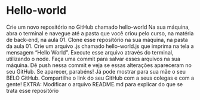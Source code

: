 # Hello-world

 
Crie um novo repositório no GitHub chamado hello-world
Na sua máquina, abra o terminal e navegue até a pasta que você criou pelo curso, na matéria de back-end, na aula 01.
Clone esse repositório na sua máquina, na pasta da aula 01.
Crie um arquivo .js chamado hello-world.js que imprima na tela a mensagem “Hello World”.
Execute esse arquivo através do terminal, utilizando o node.
Faça uma commit para salvar esses arquivos na sua máquina.
Dê push nessa commit e veja se essas alterações apareceram no seu GitHub.
Se aparecer, parabéns! Já pode mostrar para sua mãe o seu BELO GitHub.
Compartilhe o link do seu GitHub com a seus colegas e com a gente!
EXTRA: Modificar o arquivo README.md para explicar do que se trata esse repositório
